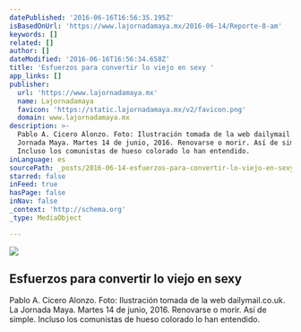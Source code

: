 ```yaml
---
datePublished: '2016-06-16T16:56:35.195Z'
isBasedOnUrl: 'https://www.lajornadamaya.mx/2016-06-14/Reporte-8-am'
keywords: []
related: []
author: []
dateModified: '2016-06-16T16:56:34.658Z'
title: 'Esfuerzos para convertir lo viejo en sexy '
app_links: []
publisher:
  url: 'https://www.lajornadamaya.mx'
  name: Lajornadamaya
  favicon: 'https://static.lajornadamaya.mx/v2/favicon.png'
  domain: www.lajornadamaya.mx
description: >-
  Pablo A. Cicero Alonzo. Foto: Ilustración tomada de la web dailymail.co.uk. La
  Jornada Maya. Martes 14 de junio, 2016. Renovarse o morir. Así de simple.
  Incluso los comunistas de hueso colorado lo han entendido.
inLanguage: es
sourcePath: _posts/2016-06-14-esfuerzos-para-convertir-lo-viejo-en-sexy.md
starred: false
inFeed: true
hasPage: false
inNav: false
_context: 'http://schema.org'
_type: MediaObject

---
```

<article style=""><img src="https://img.lajornadamaya.mx/32/x1ag5b7ba9bn_640-414-cover" /><h1>Esfuerzos para convertir lo viejo en sexy </h1><p>Pablo A. Cicero Alonzo. Foto: Ilustración tomada de la web dailymail.co.uk. La Jornada Maya. Martes 14 de junio, 2016. Renovarse o morir. Así de simple. Incluso los comunistas de hueso colorado lo han entendido.</p></article>